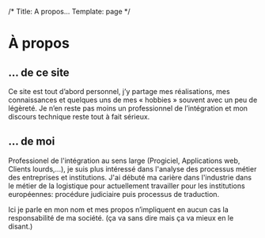 /*
 Title: A propos...
 Template: page
*/


À propos
========

… de ce site
------------

Ce site est tout d’abord personnel, j’y partage mes réalisations, mes connaissances et quelques uns de mes « hobbies » souvent avec un peu de légèreté. Je n’en reste pas moins un professionnel de l’intégration et mon discours technique reste tout à fait sérieux.

… de moi
--------

Professionel de l'intégration au sens large (Progiciel, Applications web, Clients lourds,...), je suis plus intéressé dans l'analyse des processus métier des entreprises et institutions.
J'ai débuté ma carière dans l'industrie dans le métier de la logistique pour actuellement travailler pour les institutions européennes: procédure judiciaire puis processus de traduction.

Ici je parle en mon nom et mes propos n’impliquent en aucun cas la responsabilité de ma société. (ça va sans dire mais ça va mieux en le disant.)

 